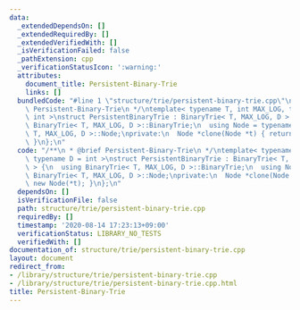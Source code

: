 ```yaml
---
data:
  _extendedDependsOn: []
  _extendedRequiredBy: []
  _extendedVerifiedWith: []
  _isVerificationFailed: false
  _pathExtension: cpp
  _verificationStatusIcon: ':warning:'
  attributes:
    document_title: Persistent-Binary-Trie
    links: []
  bundledCode: "#line 1 \"structure/trie/persistent-binary-trie.cpp\"\n/**\n * @brief\
    \ Persistent-Binary-Trie\n */\ntemplate< typename T, int MAX_LOG, typename D =\
    \ int >\nstruct PersistentBinaryTrie : BinaryTrie< T, MAX_LOG, D > {\n  using\
    \ BinaryTrie< T, MAX_LOG, D >::BinaryTrie;\n  using Node = typename BinaryTrie<\
    \ T, MAX_LOG, D >::Node;\nprivate:\n  Node *clone(Node *t) { return new Node(*t);\
    \ }\n};\n"
  code: "/**\n * @brief Persistent-Binary-Trie\n */\ntemplate< typename T, int MAX_LOG,\
    \ typename D = int >\nstruct PersistentBinaryTrie : BinaryTrie< T, MAX_LOG, D\
    \ > {\n  using BinaryTrie< T, MAX_LOG, D >::BinaryTrie;\n  using Node = typename\
    \ BinaryTrie< T, MAX_LOG, D >::Node;\nprivate:\n  Node *clone(Node *t) { return\
    \ new Node(*t); }\n};\n"
  dependsOn: []
  isVerificationFile: false
  path: structure/trie/persistent-binary-trie.cpp
  requiredBy: []
  timestamp: '2020-08-14 17:23:13+09:00'
  verificationStatus: LIBRARY_NO_TESTS
  verifiedWith: []
documentation_of: structure/trie/persistent-binary-trie.cpp
layout: document
redirect_from:
- /library/structure/trie/persistent-binary-trie.cpp
- /library/structure/trie/persistent-binary-trie.cpp.html
title: Persistent-Binary-Trie
---
```

